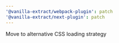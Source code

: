 ```yaml
---
'@vanilla-extract/webpack-plugin': patch
'@vanilla-extract/next-plugin': patch
---
```


Move to alternative CSS loading strategy
